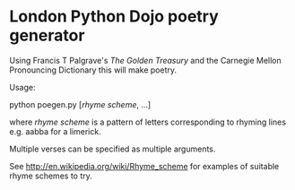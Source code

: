 # London Python Dojo poetry generator

Using Francis T Palgrave's *The Golden Treasury* and the Carnegie Mellon
Pronouncing Dictionary this will make poetry.

Usage:

python poegen.py [*rhyme scheme*, ...]

where *rhyme scheme* is a pattern of letters corresponding to rhyming lines
e.g. aabba for a limerick.

Multiple verses can be specified as multiple arguments.

See http://en.wikipedia.org/wiki/Rhyme_scheme for examples of suitable rhyme
schemes to try.
